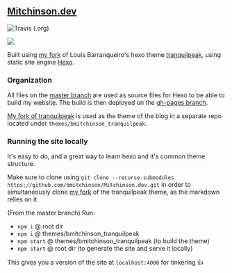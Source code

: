 ## [Mitchinson.dev](https://mitchinson.dev)
![Travis (.org)](https://img.shields.io/travis/bmitchinson/mitchinson.dev?logo=travis&style=for-the-badge)

![](https://i.imgur.com/9Ac5NYS.png)

Built using [my fork](https://github.com/bmitchinson/hexo-theme-tranquilpeak) of Louis Barranqueiro's hexo theme [tranquilpeak](https://github.com/LouisBarranqueiro/hexo-theme-tranquilpeak), using static site engine [Hexo](https://hexo.io).

### Organization
All files on the [master branch](https://github.com/bmitchinson/Mitchinson.dev) are used as source files for Hexo to be able to build my website. The build is then deployed on the [gh-pages branch](https://github.com/bmitchinson/Mitchinson.dev/tree/gh-pages).

[My fork of tranquilpeak](https://github.com/bmitchinson/hexo-theme-tranquilpeak) is used as the theme of the blog in a separate repo located under `themes/bmitchinson_tranquilpeak`.

### Running the site locally
It's easy to do, and a great way to learn hexo and it's common theme structure.

Make sure to clone using `git clone --recurse-submodules https://github.com/bmitchinson/Mitchinson.dev.git` in order to 
simultaneously clone [my fork](https://github.com/bmitchinson/hexo-theme-tranquilpeak) of the tranquilpeak theme, as the markdown relies on it.

(From the master branch) Run:
* `npm i` @ root dir
* `npm i` @ themes/bmitchinson_tranquilpeak
* `npm start` @ themes/bmitchinson_tranquilpeak (to build the theme)
* `npm start` @ root dir (to generate the site and serve it locally)

This gives you a version of the site at `localhost:4000` for tinkering 👍
